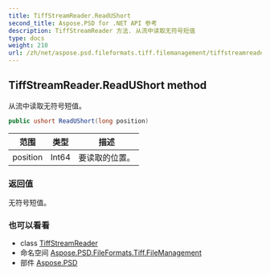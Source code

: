 ```yaml
---
title: TiffStreamReader.ReadUShort
second_title: Aspose.PSD for .NET API 参考
description: TiffStreamReader 方法. 从流中读取无符号短值
type: docs
weight: 210
url: /zh/net/aspose.psd.fileformats.tiff.filemanagement/tiffstreamreader/readushort/
---
```

## TiffStreamReader.ReadUShort method

从流中读取无符号短值。

```csharp
public ushort ReadUShort(long position)
```

| 范围 | 类型 | 描述 |
| --- | --- | --- |
| position | Int64 | 要读取的位置。 |

### 返回值

无符号短值。

### 也可以看看

* class [TiffStreamReader](../)
* 命名空间 [Aspose.PSD.FileFormats.Tiff.FileManagement](../../tiffstreamreader/)
* 部件 [Aspose.PSD](../../../)


